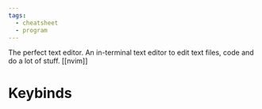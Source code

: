 ```yaml
---
tags:
  - cheatsheet
  - program
---
```

The perfect text editor.
An in-terminal text editor to edit text files, code and do a lot of stuff.
[[nvim]]
# Keybinds
